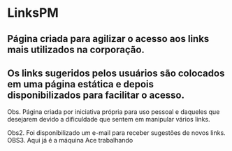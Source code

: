 # LinksPM

## Página criada para agilizar o acesso aos links mais utilizados na corporação.

## Os links sugeridos pelos usuários são colocados em uma página estática e depois disponibilizados para facilitar o acesso.

Obs. Página criada por iniciativa própria para uso pessoal e daqueles que desejarem devido a dificuldade que sentem em manipular vários links.

Obs2. Foi disponibilizado um e-mail para receber sugestões de novos links.
OBS3. Aqui já é a máquina Ace trabalhando
